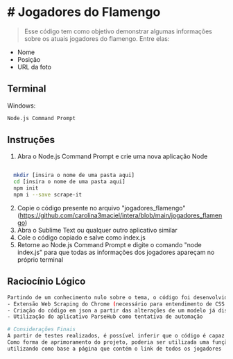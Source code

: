 # # Jogadores do Flamengo
> Esse código tem como objetivo demonstrar algumas informações sobre os atuais jogadores do flamengo. Entre elas:
  - Nome
  - Posição
  - URL da foto


  ## Terminal

Windows:

```sh
Node.js Command Prompt
```



## Instruções

1. Abra o Node.js Command Prompt e crie uma nova aplicação Node 
```sh

  mkdir [insira o nome de uma pasta aqui]
  cd [insira o nome de uma pasta aqui]
  npm init
  npm i --save scrape-it
  ```
  
2. Copie o código presente no arquivo "jogadores_flamengo" (https://github.com/carolina3maciel/intera/blob/main/jogadores_flamengo)
3. Abra o Sublime Text ou qualquer outro aplicativo similar
4. Cole o código copiado e salve como index.js
4. Retorne ao Node.js Command Prompt e digite o comando "node index.js" para que todas as informações dos jogadores apareçam no próprio terminal

## Raciocínio Lógico

```sh
Partindo de um conhecimento nulo sobre o tema, o código foi desenvolvido através de três cenários:
- Extensão Web Scraping do Chrome (necessário para entendimento de CSS das informações requeridas)
- Criação do código em json a partir das alterações de um modelo já disponibilizado no github (https://github.com/IonicaBizau/scrape-it)
- Utilização do aplicativo ParseHub como tentativa de automação

```

```sh
# Considerações Finais
A partir de testes realizados, é possível inferir que o código é capaz de entregar os dados solicitados. 
Como forma de aprimoramento do projeto, poderia ser utilizada uma função para replicação automática, 
utilizando como base a página que contém o link de todos os jogadores 

```
